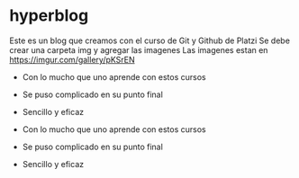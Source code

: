 # hyperblog
Este es un blog que creamos con el curso de Git y Github de Platzi
Se debe crear una carpeta img y agregar las imagenes
Las imagenes estan en https://imgur.com/gallery/pKSrEN
* Con lo mucho que uno aprende con estos cursos
* Se puso complicado en su punto final
* Sencillo y eficaz


* Con lo mucho que uno aprende con estos cursos
* Se puso complicado en su punto final
* Sencillo y eficaz
